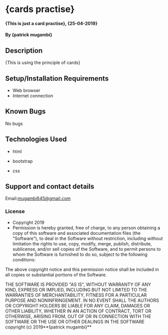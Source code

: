# {cards practise}
#### {This is just a card practise}, {25-04-2019}
#### By **{patrick mugambi}**
## Description
{This is using the principle of cards}
## Setup/Installation Requirements
* Web browser
* Internet connection

## Known Bugs
No bugs
## Technologies Used
* html


* bootstrap
* css

## Support and contact details
Email:mugambi645@gmail.com
### License
* Copyright 2019 <patrick mugambi>
* Permission is hereby granted, free of charge, to any person obtaining a copy of this software and associated documentation files (the "Software"), to deal in the Software without restriction, including without limitation the rights to use, copy, modify, merge, publish, distribute, sublicense, and/or sell copies of the Software, and to permit persons to whom the Software is furnished to do so, subject to the following conditions:

The above copyright notice and this permission notice shall be included in all copies or substantial portions of the Software.

THE SOFTWARE IS PROVIDED "AS IS", WITHOUT WARRANTY OF ANY KIND, EXPRESS OR IMPLIED, INCLUDING BUT NOT LIMITED TO THE WARRANTIES OF MERCHANTABILITY, FITNESS FOR A PARTICULAR PURPOSE AND NONINFRINGEMENT. IN NO EVENT SHALL THE AUTHORS OR COPYRIGHT HOLDERS BE LIABLE FOR ANY CLAIM, DAMAGES OR OTHER LIABILITY, WHETHER IN AN ACTION OF CONTRACT, TORT OR OTHERWISE, ARISING FROM, OUT OF OR IN CONNECTION WITH THE SOFTWARE OR THE USE OR OTHER DEALINGS IN THE SOFTWARE copyright (c) 2019**{patrick mugambi}**
